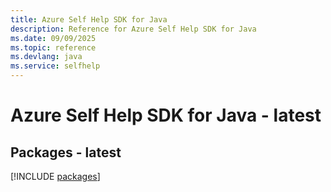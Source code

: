 ```yaml
---
title: Azure Self Help SDK for Java
description: Reference for Azure Self Help SDK for Java
ms.date: 09/09/2025
ms.topic: reference
ms.devlang: java
ms.service: selfhelp
---
```

# Azure Self Help SDK for Java - latest
## Packages - latest
[!INCLUDE [packages](self-help-index.md)]